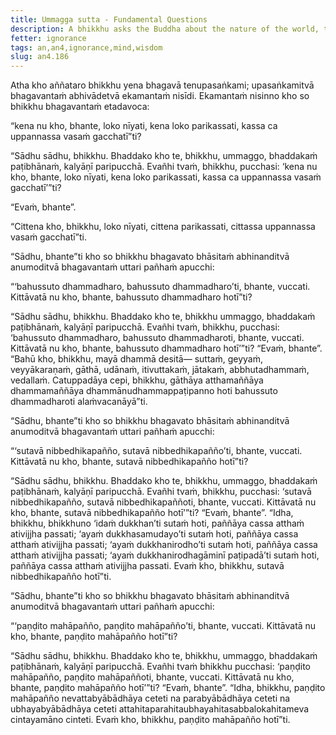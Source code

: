 ```yaml
---
title: Ummagga sutta - Fundamental Questions
description: A bhikkhu asks the Buddha about the nature of the world, the mind, and wisdom.
fetter: ignorance
tags: an,an4,ignorance,mind,wisdom
slug: an4.186
---
```


Atha kho aññataro bhikkhu yena bhagavā tenupasaṅkami; upasaṅkamitvā bhagavantaṁ abhivādetvā ekamantaṁ nisīdi. Ekamantaṁ nisinno kho so bhikkhu bhagavantaṁ etadavoca:

“kena nu kho, bhante, loko nīyati, kena loko parikassati, kassa ca uppannassa vasaṁ gacchatī”ti?

“Sādhu sādhu, bhikkhu. Bhaddako kho te, bhikkhu, ummaggo, bhaddakaṁ paṭibhānaṁ, kalyāṇī paripucchā. Evañhi tvaṁ, bhikkhu, pucchasi: ‘kena nu kho, bhante, loko nīyati, kena loko parikassati, kassa ca uppannassa vasaṁ gacchatī’”ti?

“Evaṁ, bhante”.

“Cittena kho, bhikkhu, loko nīyati, cittena parikassati, cittassa uppannassa vasaṁ gacchatī”ti.

“Sādhu, bhante”ti kho so bhikkhu bhagavato bhāsitaṁ abhinanditvā anumoditvā bhagavantaṁ uttari pañhaṁ apucchi:

“‘bahussuto dhammadharo, bahussuto dhammadharo’ti, bhante, vuccati. Kittāvatā nu kho, bhante, bahussuto dhammadharo hotī”ti?

“Sādhu sādhu, bhikkhu. Bhaddako kho te, bhikkhu ummaggo, bhaddakaṁ paṭibhānaṁ, kalyāṇī paripucchā. Evañhi tvaṁ, bhikkhu, pucchasi: ‘bahussuto dhammadharo, bahussuto dhammadharoti, bhante, vuccati. Kittāvatā nu kho, bhante, bahussuto dhammadharo hotī’”ti? “Evaṁ, bhante”. “Bahū kho, bhikkhu, mayā dhammā desitā— suttaṁ, geyyaṁ, veyyākaraṇaṁ, gāthā, udānaṁ, itivuttakaṁ, jātakaṁ, abbhutadhammaṁ, vedallaṁ. Catuppadāya cepi, bhikkhu, gāthāya atthamaññāya dhammamaññāya dhammānudhammappaṭipanno hoti bahussuto dhammadharoti alaṁvacanāyā”ti.

“Sādhu, bhante”ti kho so bhikkhu bhagavato bhāsitaṁ abhinanditvā anumoditvā bhagavantaṁ uttari pañhaṁ apucchi:

“‘sutavā nibbedhikapañño, sutavā nibbedhikapañño’ti, bhante, vuccati. Kittāvatā nu kho, bhante, sutavā nibbedhikapañño hotī”ti?

“Sādhu sādhu, bhikkhu. Bhaddako kho te, bhikkhu, ummaggo, bhaddakaṁ paṭibhānaṁ, kalyāṇī paripucchā. Evañhi tvaṁ, bhikkhu, pucchasi: ‘sutavā nibbedhikapañño, sutavā nibbedhikapaññoti, bhante, vuccati. Kittāvatā nu kho, bhante, sutavā nibbedhikapañño hotī’”ti? “Evaṁ, bhante”. “Idha, bhikkhu, bhikkhuno ‘idaṁ dukkhan’ti sutaṁ hoti, paññāya cassa atthaṁ ativijjha passati; ‘ayaṁ dukkhasamudayo’ti sutaṁ hoti, paññāya cassa atthaṁ ativijjha passati; ‘ayaṁ dukkhanirodho’ti sutaṁ hoti, paññāya cassa atthaṁ ativijjha passati; ‘ayaṁ dukkhanirodhagāminī paṭipadā’ti sutaṁ hoti, paññāya cassa atthaṁ ativijjha passati. Evaṁ kho, bhikkhu, sutavā nibbedhikapañño hotī”ti.

“Sādhu, bhante”ti kho so bhikkhu bhagavato bhāsitaṁ abhinanditvā anumoditvā bhagavantaṁ uttari pañhaṁ apucchi:

“‘paṇḍito mahāpañño, paṇḍito mahāpañño’ti, bhante, vuccati. Kittāvatā nu kho, bhante, paṇḍito mahāpañño hotī”ti?

“Sādhu sādhu, bhikkhu. Bhaddako kho te, bhikkhu, ummaggo, bhaddakaṁ paṭibhānaṁ, kalyāṇī paripucchā. Evañhi tvaṁ bhikkhu pucchasi: ‘paṇḍito mahāpañño, paṇḍito mahāpaññoti, bhante, vuccati. Kittāvatā nu kho, bhante, paṇḍito mahāpañño hotī’”ti? “Evaṁ, bhante”. “Idha, bhikkhu, paṇḍito mahāpañño nevattabyābādhāya ceteti na parabyābādhāya ceteti na ubhayabyābādhāya ceteti attahitaparahitaubhayahitasabbalokahitameva cintayamāno cinteti. Evaṁ kho, bhikkhu, paṇḍito mahāpañño hotī”ti.
